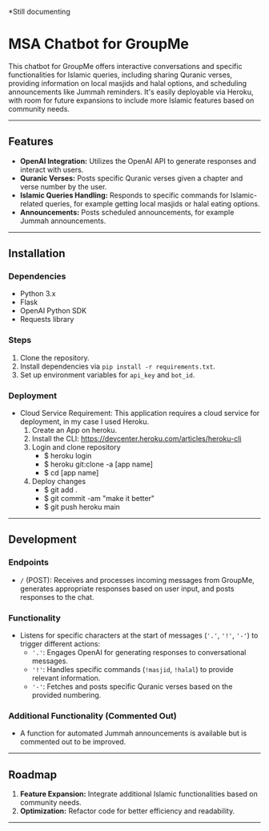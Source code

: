*Still documenting
# MSA Chatbot for GroupMe
This chatbot for GroupMe offers interactive conversations and specific functionalities for Islamic queries, including sharing Quranic verses, providing information on local masjids and halal options, and scheduling announcements like Jummah reminders. It's easily deployable via Heroku, with room for future expansions to include more Islamic features based on community needs.

---

## Features
- **OpenAI Integration:** Utilizes the OpenAI API to generate responses and interact with users. 
- **Quranic Verses:** Posts specific Quranic verses given a chapter and verse number by the user.
- **Islamic Queries Handling:** Responds to specific commands for Islamic-related queries, for example getting local masjids or halal eating options.
- **Announcements:** Posts scheduled announcements, for example Jummah announcements.   

---

## Installation
### Dependencies
- Python 3.x
- Flask
- OpenAI Python SDK
- Requests library

### Steps
1. Clone the repository.
2. Install dependencies via `pip install -r requirements.txt`.
3. Set up environment variables for `api_key` and `bot_id`.

### Deployment
- Cloud Service Requirement: This application requires a cloud service for deployment, in my case I used Heroku.
  1. Create an App on heroku.
  2. Install the CLI: https://devcenter.heroku.com/articles/heroku-cli
  3. Login and clone repository
     - $ heroku login
     - $ heroku git:clone -a [app name]
     - $ cd [app name]
   5. Deploy changes
      - $ git add .
      - $ git commit -am "make it better"
      - $ git push heroku main


---

## Development
### Endpoints
- `/` (POST): Receives and processes incoming messages from GroupMe, generates appropriate responses based on user input, and posts responses to the chat.

### Functionality
- Listens for specific characters at the start of messages (`'.'`, `'!'`, `'-'`) to trigger different actions:
  - `'.'`: Engages OpenAI for generating responses to conversational messages.
  - `'!'`: Handles specific commands (`!masjid`, `!halal`) to provide relevant information.
  - `'-'`: Fetches and posts specific Quranic verses based on the provided numbering.

### Additional Functionality (Commented Out)
- A function for automated Jummah announcements is available but is commented out to be improved. 

---

## Roadmap
1. **Feature Expansion:** Integrate additional Islamic functionalities based on community needs.
2. **Optimization:** Refactor code for better efficiency and readability.

---


